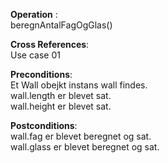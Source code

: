 **Operation** :<br> beregnAntalFagOgGlas()

**Cross References**: <br>Use case 01

**Preconditions**: <br>
 Et Wall obejkt instans wall findes. <br>
 wall.length er blevet sat.<br>
 wall.height er blevet sat.<br>

**Postconditions**: <br>
 wall.fag er blevet beregnet og sat. <br>
 wall.glass er blevet beregnet og sat. <br>
